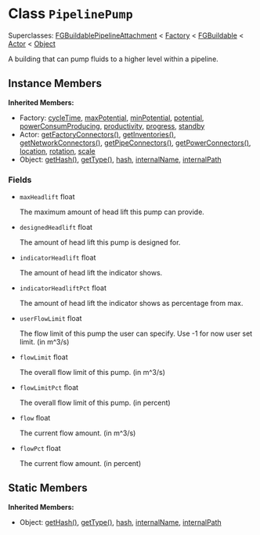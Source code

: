 # Class <code>PipelinePump</code>

Superclasses: <a href="FGBuildablePipelineAttachment.md">FGBuildablePipelineAttachment</a> < <a href="Factory.md">Factory</a> < <a href="FGBuildable.md">FGBuildable</a> < <a href="Actor.md">Actor</a> < <a href="Object.md">Object</a>

A building that can pump fluids to a higher level within a pipeline.
## Instance Members
<b>Inherited Members:</b>
- Factory: <a href="Factory.md#user-content-cycle-time">cycleTime</a>, <a href="Factory.md#user-content-max-potential">maxPotential</a>, <a href="Factory.md#user-content-min-potential">minPotential</a>, <a href="Factory.md#user-content-potential">potential</a>, <a href="Factory.md#user-content-power-consum-producing">powerConsumProducing</a>, <a href="Factory.md#user-content-productivity">productivity</a>, <a href="Factory.md#user-content-progress">progress</a>, <a href="Factory.md#user-content-standby">standby</a>
- Actor: <a href="Actor.md#user-content-get-factory-connectors">getFactoryConnectors()</a>, <a href="Actor.md#user-content-get-inventories">getInventories()</a>, <a href="Actor.md#user-content-get-network-connectors">getNetworkConnectors()</a>, <a href="Actor.md#user-content-get-pipe-connectors">getPipeConnectors()</a>, <a href="Actor.md#user-content-get-power-connectors">getPowerConnectors()</a>, <a href="Actor.md#user-content-location">location</a>, <a href="Actor.md#user-content-rotation">rotation</a>, <a href="Actor.md#user-content-scale">scale</a>
- Object: <a href="Object.md#user-content-get-hash">getHash()</a>, <a href="Object.md#user-content-get-type">getType()</a>, <a href="Object.md#user-content-hash">hash</a>, <a href="Object.md#user-content-internal-name">internalName</a>, <a href="Object.md#user-content-internal-path">internalPath</a>
### Fields
- <code id="max-headlift">maxHeadlift</code> float

  The maximum amount of head lift this pump can provide.
- <code id="designed-headlift">designedHeadlift</code> float

  The amount of head lift this pump is designed for.
- <code id="indicator-headlift">indicatorHeadlift</code> float

  The amount of head lift the indicator shows.
- <code id="indicator-headlift-pct">indicatorHeadliftPct</code> float

  The amount of head lift the indicator shows as percentage from max.
- <code id="user-flow-limit">userFlowLimit</code> float

  The flow limit of this pump the user can specify. Use -1 for now user set limit. (in m^3/s)
- <code id="flow-limit">flowLimit</code> float

  The overall flow limit of this pump. (in m^3/s)
- <code id="flow-limit-pct">flowLimitPct</code> float

  The overall flow limit of this pump. (in percent)
- <code id="flow">flow</code> float

  The current flow amount. (in m^3/s)
- <code id="flow-pct">flowPct</code> float

  The current flow amount. (in percent)
## Static Members
<b>Inherited Members:</b>
- Object: <a href="Object.md#user-content-s-get-hash">getHash()</a>, <a href="Object.md#user-content-s-get-type">getType()</a>, <a href="Object.md#user-content-s-hash">hash</a>, <a href="Object.md#user-content-s-internal-name">internalName</a>, <a href="Object.md#user-content-s-internal-path">internalPath</a>